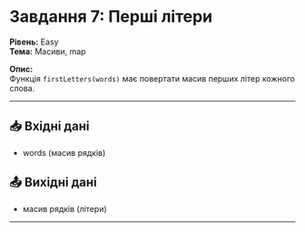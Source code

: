 # Завдання 7: Перші літери  
**Рівень:** Easy  
**Тема:** Масиви, map  

**Опис:**  
Функція `firstLetters(words)` має повертати масив перших літер кожного слова.  

---
## 📥 Вхідні дані
- words (масив рядків)

## 📤 Вихідні дані
- масив рядків (літери)  

---